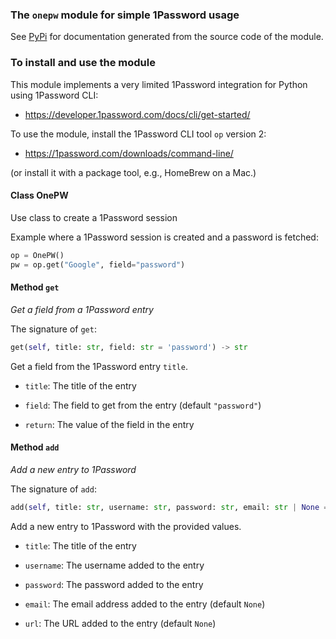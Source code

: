 ### The `onepw` module for simple 1Password usage

See [PyPi](https://pypi.org/project/onepw/) for documentation
generated from the source code of the module.

### To install and use the module

This module implements a very limited 1Password integration for Python
using 1Password CLI:

 - https://developer.1password.com/docs/cli/get-started/

To use the module, install the 1Password CLI tool `op` version 2:

 - https://1password.com/downloads/command-line/

(or install it with a package tool, e.g., HomeBrew on a Mac.)

#### Class OnePW

Use class to create a 1Password session

Example where a 1Password session is created and a password is fetched:

```python
op = OnePW()
pw = op.get("Google", field="password")
```

#### Method <a id="get"></a>`get`

*Get a field from a 1Password entry*

The signature of `get`:

```python
get(self, title: str, field: str = 'password') -> str
```

Get a field from the 1Password entry `title`.

 - `title`: The title of the entry

 - `field`: The field to get from the entry (default `"password"`)

 - `return`: The value of the field in the entry

#### Method <a id="add"></a>`add`

*Add a new entry to 1Password*

The signature of `add`:

```python
add(self, title: str, username: str, password: str, email: str | None = None, url: str | None = None)
```

Add a new entry to 1Password with the provided values.

 - `title`: The title of the entry

 - `username`: The username added to the entry

 - `password`: The password added to the entry

 - `email`: The email address added to the entry (default `None`)

 - `url`: The URL added to the entry (default `None`)

